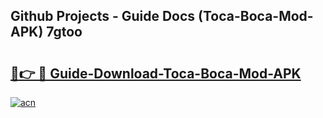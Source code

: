 ## Github Projects - Guide Docs (Toca-Boca-Mod-APK) 7gtoo

# <h2><a href="https://apkcomod.com?title=Toca-Boca-Mod-APK">🔗👉 🔴 Guide-Download-Toca-Boca-Mod-APK </a></h2>

[![acn](https://github.com/user-attachments/assets/0f9c940e-d8b0-45ae-aac7-cd30a18b3e1c)](https://apkcomod.com?title=Toca-Boca-Mod-APK)

